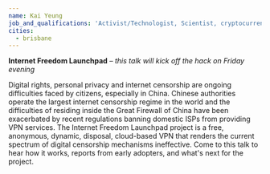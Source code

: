 ```yaml
---
name: Kai Yeung
job_and_qualifications: 'Activist/Technologist, Scientist, cryptocurrency trader and poker player'
cities:
  - brisbane
---
```

**Internet Freedom Launchpad** _– this talk will kick off the hack on Friday evening_

Digital rights, personal privacy and internet censorship are ongoing difficulties faced by citizens, especially in China. Chinese authorities operate the largest internet censorship regime in the world and the difficulties of residing inside the Great Firewall of China have been exacerbated by recent regulations banning domestic ISPs from providing VPN services. The Internet Freedom Launchpad project is a free, anonymous, dynamic, disposal, cloud-based VPN that renders the current spectrum of digital censorship mechanisms ineffective. Come to this talk to hear how it works, reports from early adopters, and what's next for the project.
